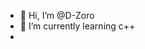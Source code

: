 - 👋 Hi, I’m @D-Zoro
- 🌱 I’m currently learning c++
- 

<!---
D-Zoro/D-Zoro is a ✨ special ✨ repository because its `README.md` (this file) appears on your GitHub profile.
You can click the Preview link to take a look at your changes.
--->
